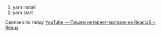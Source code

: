 1. yarn install
2. yarn start

Сделано по гайду
[YouTube — Пишем интернет-магазин на ReactJS + Redux](https://www.youtube.com/watch?v=3rq4b6Ozjf8&list=PL0FGkDGJQjJFh-pwkKsksyC4YNJNvzQO8)


